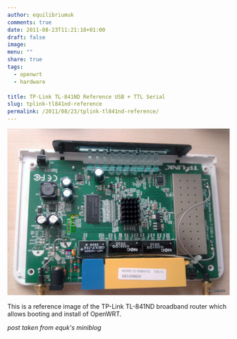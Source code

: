 ```yaml
---
author: equilibriumuk
comments: true
date: 2011-08-23T11:21:18+01:00
draft: false
image:
menu: ""
share: true
tags:
  - openwrt
  - hardware

title: TP-Link TL-841ND Reference USB + TTL Serial
slug: tplink-tl841nd-reference
permalink: /2011/08/23/tplink-tl841nd-reference/
---
```


![tplink tl841nd reference](../../src/_media/images/2011/tplink-tl841nd.jpg)

This is a reference image of the TP-Link TL-841ND broadband router which allows booting and install of OpenWRT.

_post taken from equk's miniblog_
